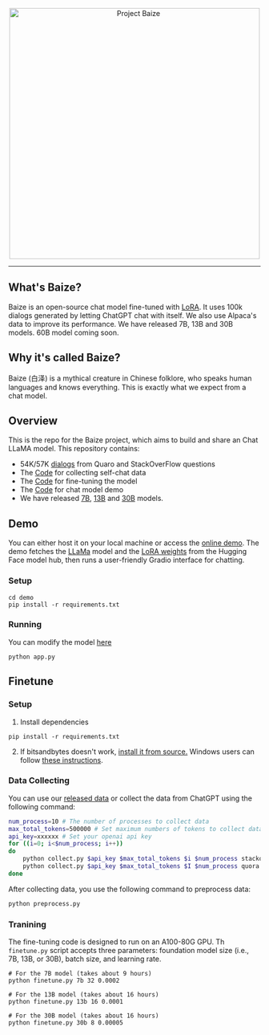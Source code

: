 <p align="center">
<img width="500px" alt="Project Baize" src="https://user-images.githubusercontent.com/22514219/229195563-0cddfa74-e52f-4413-b4b4-e4ba489c4b3d.png">
</p>
<hr>

## What's Baize?
Baize is an open-source chat model fine-tuned with [LoRA](https://github.com/microsoft/LoRA). It uses 100k dialogs generated by letting ChatGPT chat with itself. We also use Alpaca's data to improve its performance. We have released 7B, 13B and 30B models. 60B model coming soon. 

## Why it's called Baize?
Baize (白泽) is a mythical creature in Chinese folklore, who speaks human languages and knows everything. This is exactly what we expect from a chat model.

## Overview
This is the repo for the Baize project, which aims to build and share an Chat LLaMA model. This repository contains:

- 54K/57K [dialogs](data) from Quaro and StackOverFlow questions
- The [Code](collect.py) for collecting self-chat data
- The [Code](finetune.py) for fine-tuning the model
- The [Code](demo/app.py) for chat model demo
- We have released [7B](https://huggingface.co/project-baize/baize-lora-7B), [13B](https://huggingface.co/project-baize/baize-lora-13B) and [30B](https://huggingface.co/project-baize/baize-lora-30B) models.



## Demo

You can either host it on your local machine or access the [online demo](https://huggingface.co/spaces/project-baize/baize-lora-7B). The demo fetches the [LLaMa](https://huggingface.co/decapoda-research/llama-7b-hf) model and the [LoRA weights](https://huggingface.co/project-baize/baize-lora-7B) from the Hugging Face model hub, then runs a user-friendly Gradio interface for chatting.

### Setup

```
cd demo
pip install -r requirements.txt
```

### Running

You can modify the model [here](https://github.com/project-baize/baize/blob/72919bfb7b6d326ae9ab9b8e165bd3a7fcc2f43d/demo/app.py#L16-L17)

```
python app.py
```



## Finetune

### Setup

1. Install dependencies

```
pip install -r requirements.txt
```

2. If bitsandbytes doesn't work, [install it from source.](https://github.com/TimDettmers/bitsandbytes/blob/main/compile_from_source.md) Windows users can follow [these instructions](https://github.com/tloen/alpaca-lora/issues/17).

### Data Collecting

You can use our [released data](data) or collect the data from ChatGPT using the following command:

```bash
num_process=10 # The number of processes to collect data
max_total_tokens=500000 # Set maximum numbers of tokens to collect data
api_key=xxxxxx # Set your openai api key
for ((i=0; i<$num_process; i++))
do
	python collect.py $api_key $max_total_tokens $i $num_process stackoverflow &
	python collect.py $api_key $max_total_tokens $I $num_process quora &
done
```

After collecting data, you use the following command to preprocess data:

```bash
python preprocess.py
```

### Tranining

The fine-tuning code is designed to run on an A100-80G GPU. Th `finetune.py` script accepts three parameters: foundation model size (i.e., 7B, 13B, or 30B), batch size, and learning rate.

```
# For the 7B model (takes about 9 hours)
python finetune.py 7b 32 0.0002

# For the 13B model (takes about 16 hours)
python finetune.py 13b 16 0.0001

# For the 30B model (takes about 16 hours)
python finetune.py 30b 8 0.00005
```
